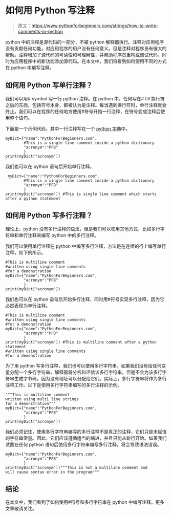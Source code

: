# 如何用 Python 写注释

> 原文：<https://www.pythonforbeginners.com/strings/how-to-write-comments-in-python>

python 中的注释是源代码的一部分，不被 python 解释器执行。注释对应用程序没有贡献任何功能，对应用程序的用户没有任何意义。但是注释对程序员有很大的帮助。注释增加了源代码的可读性和可理解性，并帮助程序员重构或调试代码，同时为应用程序中的新功能添加源代码。在本文中，我们将看到如何使用不同的方式在 python 中编写注释。

## 如何用 Python 写单行注释？

我们可以用# symbol 写一行 python 注释。在 python 中，任何写在# till 换行符之后的东西，包括符号本身，都被认为是注释。每当遇到换行符时，单行注释就会终止。我们可以在程序的任何地方使用#符号开始一行注释，在符号变成注释后使用整个语句。

下面是一个示例代码，其中一行注释写在一个 [python 字典](https://www.pythonforbeginners.com/dictionary/how-to-use-dictionaries-in-python/)中。

```
myDict={"name":"PythonForBeginners.com",
        #This is a single line comment inside a python dictionary
        "acronym":"PFB"
        }
print(myDict["acronym"])
```

我们也可以在 python 语句后开始单行注释。

```
 myDict={"name":"PythonForBeginners.com",
        #This is a single line comment inside a python dictionary
        "acronym":"PFB"
        }
print(myDict["acronym"]) #This is single line comment which starts after a python statement 
```

## 如何用 Python 写多行注释？

理论上，python 没有多行注释的语法，但是我们可以使用其他方式，比如多行字符串和单行注释来编写 python 中的多行注释。

我们可以使用单行注释在 python 中编写多行注释，方法是在连续的行上编写单行注释，如下例所示。

```
#This is multiline comment
#written using single line comments
#for a demonstration
myDict={"name":"PythonForBeginners.com",
        "acronym":"PFB"
        }
print(myDict["acronym"]) 
```

我们也可以在 python 语句后开始多行注释，同时用#符号实现多行注释，因为它必然表现为单行注释。

```
#This is multiline comment
#written using single line comments
#for a demonstration
myDict={"name":"PythonForBeginners.com",
        "acronym":"PFB"
        }
print(myDict["acronym"]) #This is multiline comment after a python statement
#written using single line comments
#for a demonstration
```

为了用 python 写多行注释，我们也可以使用多行字符串。如果我们没有给任何变量分配一个多行字符串，解释器将分析和评估该多行字符串，但是不会为该多行字符串生成字节码，因为没有地址可以分配给它们。实际上，多行字符串将作为多行注释工作。以下是使用多行字符串编写的多行注释的示例。

```
"""This is multiline comment
written using multi line strings
for a demonstration"""
myDict={"name":"PythonForBeginners.com",
        "acronym":"PFB"
        }
print(myDict["acronym"])
```

我们必须记住，使用多行字符串编写的多行注释不是真正的注释，它们只是未赋值的字符串常量。因此，它们应该遵循适当的缩进，并且只能从新行开始。如果我们试图在任何 python 语句后使用多行字符串编写多行注释，将会导致语法错误。

```
myDict={"name":"PythonForBeginners.com",
        "acronym":"PFB"
        }
print(myDict["acronym"])"""This is not a multiline comment and 
will cause syntax error in the program"""
```

## 结论

在本文中，我们看到了如何使用#符号和多行字符串在 python 中编写注释。更多文章敬请关注。